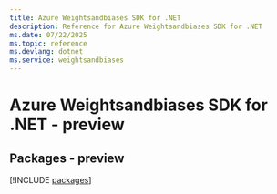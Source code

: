 ```yaml
---
title: Azure Weightsandbiases SDK for .NET
description: Reference for Azure Weightsandbiases SDK for .NET
ms.date: 07/22/2025
ms.topic: reference
ms.devlang: dotnet
ms.service: weightsandbiases
---
```

# Azure Weightsandbiases SDK for .NET - preview
## Packages - preview
[!INCLUDE [packages](weightsandbiases-index.md)]